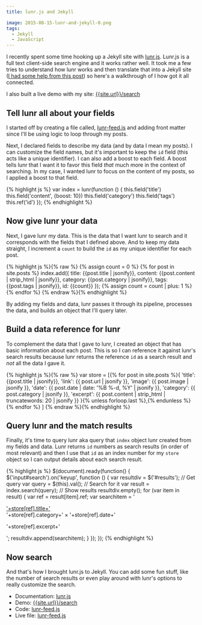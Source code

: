 ```yaml
---
title: lunr.js and Jekyll

image: 2015-08-15-lunr-and-jekyll-0.png
tags:
  - Jekyll
  - JavaScript
---
```


I recently spent some time hooking up a Jekyll site with [lunr.js](http://lunrjs.com/). Lunr.js is a full text client-side search engine and it works rather well. It took me a few tries to understand how lunr works and then translate that into a Jekyll site ([I had some help from this post](http://matthewdaly.co.uk/blog/2015/04/18/how-i-added-search-to-my-site-with-lunr-dot-js/)) so here's a walkthrough of I how got it all connected.

I also built a live demo with my site: [{{site.url}}/search](/search/)

## Tell lunr all about your fields

I started off by creating a file called, [lunr-feed.js](https://github.com/katydecorah/katydecorah.github.io/blob/master/js/lunr-feed.js) and adding front matter since I'll be using logic to loop through my posts.

Next, I declared fields to describe my data (and by data I mean my posts). I can customize the field names, but it's important to keep the `id` field (this acts like a unique identifier). I can also add a boost to each field. A boost tells lunr that I want it to favor this field _that_ much more in the context of searching. In my case, I wanted lunr to focus on the content of my posts, so I applied a boost to that field.

{% highlight js %}
var index = lunr(function () {
this.field('title')
this.field('content', {boost: 10})
this.field('category')
this.field('tags')
this.ref('id')
});
{% endhighlight %}

## Now give lunr your data

Next, I gave lunr my data. This is the data that I want lunr to search and it corresponds with the fields that I defined above. And to keep my data straight, I increment a `count` to build the `id` as my unique identifier for each post.

{% highlight js %}{% raw %}
{% assign count = 0 %}
{% for post in site.posts %}
index.add({
title: {{post.title | jsonify}},
content: {{post.content | strip_html | jsonify}},
category: {{post.category | jsonify}},
tags: {{post.tags | jsonify}},
id: {{count}}
});
{% assign count = count | plus: 1 %}
{% endfor %}
{% endraw %}{% endhighlight %}

By adding my fields and data, lunr passes it through its pipeline, processes the data, and builds an object that I'll query later.

## Build a data reference for lunr

To complement the data that I gave to lunr, I created an object that has basic information about each post. This is so I can reference it against lunr's search results because lunr returns the reference `id` as a search result and _not_ all the data I gave it.

{% highlight js %}{% raw %}
var store = [{% for post in site.posts %}{
'title': {{post.title | jsonify}},
'link': {{ post.url | jsonify }},
'image': {{ post.image | jsonify }},
'date': {{ post.date | date: '%B %-d, %Y' | jsonify }},
'category': {{ post.category | jsonify }},
'excerpt': {{ post.content | strip_html | truncatewords: 20 | jsonify }}
}{% unless forloop.last %},{% endunless %}{% endfor %}
]
{% endraw %}{% endhighlight %}

## Query lunr and the match results

Finally, it's time to query lunr aka query that `index` object lunr created from my fields and data. Lunr returns `id` numbers as search results (in order of most relevant) and then I use that `id` as an index number for my `store` object so I can output details about each search result.

{% highlight js %}
$(document).ready(function() {
$('input#search').on('keyup', function () {
var resultdiv = $('#results');
// Get query
var query = $(this).val();
// Search for it
var result = index.search(query);
// Show results
resultdiv.empty();
for (var item in result) {
var ref = result[item].ref;
var searchitem = '<div class="result"><a href="'+store[ref].link+'" class="post-title">'+store[ref].title+'</a> <div class="post-date small">'+store[ref].category+' &times; '+store[ref].date+'<div><p>'+store[ref].excerpt+'</p></div>';
resultdiv.append(searchitem);
}
});
});
{% endhighlight %}

## Now search

And that's how I brought lunr.js to Jekyll. You can add some fun stuff, like the number of search results or even play around with lunr's options to really customize the search.

- Documentation: [lunr.js](http://lunrjs.com/)
- Demo: [{{site.url}}/search](/search/)
- Code: [lunr-feed.js](https://github.com/katydecorah/katydecorah.github.io/blob/master/js/lunr-feed.js)
- Live file: [lunr-feed.js](/js/lunr-feed.js)
